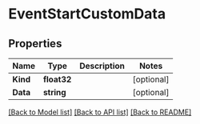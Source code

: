 # EventStartCustomData

## Properties
Name | Type | Description | Notes
------------ | ------------- | ------------- | -------------
**Kind** | **float32** |  | [optional] 
**Data** | **string** |  | [optional] 

[[Back to Model list]](../README.md#documentation-for-models) [[Back to API list]](../README.md#documentation-for-api-endpoints) [[Back to README]](../README.md)


